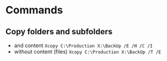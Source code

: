 # Commands

## Copy folders and subfolders
* and content `Xcopy C:\Production X:\BackUp /E /H /C /I`
* without content (files) `Xcopy C:\Production X:\BackUp /T /E`

  
